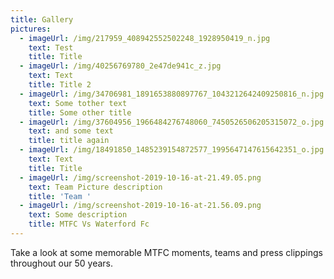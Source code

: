 ```yaml
---
title: Gallery
pictures:
  - imageUrl: /img/217959_408942552502248_1928950419_n.jpg
    text: Test
    title: Title
  - imageUrl: /img/40256769780_2e47de941c_z.jpg
    text: Text
    title: Title 2
  - imageUrl: /img/34706981_1891653880897767_1043212642409250816_n.jpg
    text: Some tother text
    title: Some other title
  - imageUrl: /img/37604956_1966484276748060_7450526506205315072_o.jpg
    text: and some text
    title: title again
  - imageUrl: /img/18491850_1485239154872577_1995647147615642351_o.jpg
    text: Text
    title: Title
  - imageUrl: /img/screenshot-2019-10-16-at-21.49.05.png
    text: Team Picture description
    title: 'Team '
  - imageUrl: /img/screenshot-2019-10-16-at-21.56.09.png
    text: Some description
    title: MTFC Vs Waterford Fc
---
```

Take a look at some memorable MTFC moments, teams and press clippings throughout our 50 years.
